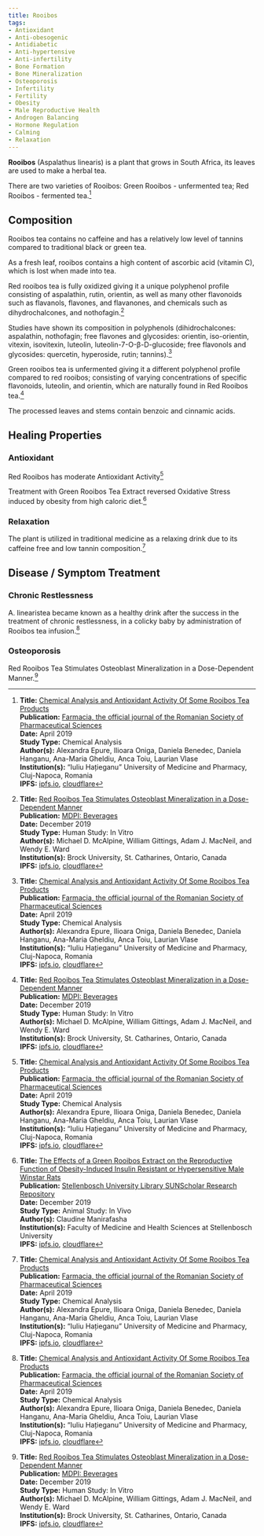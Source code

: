 ```yaml
---
title: Rooibos
tags:
- Antioxidant
- Anti-obesogenic
- Antidiabetic
- Anti-hypertensive
- Anti-infertility
- Bone Formation
- Bone Mineralization
- Osteoporosis
- Infertility
- Fertility
- Obesity
- Male Reproductive Health
- Androgen Balancing
- Hormone Regulation
- Calming
- Relaxation
---
```

**Rooibos** (Aspalathus linearis) is a plant that grows in South Africa, its leaves are used to make a herbal tea.

There are two varieties of Rooibos: Green Rooibos - unfermented tea; Red Rooibos - fermented tea.[^1]

## Composition

Rooibos tea contains no caffeine and has a relatively low level of tannins compared to traditional black or green tea.

As a fresh leaf, rooibos contains a high content of ascorbic acid (vitamin C), which is lost when made into tea.

Red rooibos tea is fully oxidized giving it a unique polyphenol profile consisting of aspalathin, rutin, orientin, as well as many other flavonoids such as flavanols, flavones, and flavanones, and chemicals such as dihydrochalcones, and nothofagin.[^3]

Studies have shown its composition in polyphenols (dihidrochalcones: aspalathin, nothofagin; free flavones and glycosides: orientin, iso-orientin, vitexin, isovitexin, luteolin, luteolin-7-O-β-D-glucoside; free flavonols and  glycosides: quercetin, hyperoside, rutin; tannins).[^1]

Green rooibos tea is unfermented giving it a different polyphenol profile compared to red rooibos; consisting of varying concentrations of specific flavonoids, luteolin, and orientin, which are naturally found in Red Rooibos tea.[^3]

The processed leaves and stems contain benzoic and cinnamic acids.

## Healing Properties

### Antioxidant

Red Rooibos has moderate Antioxidant Activity[^1]

Treatment with Green Rooibos Tea Extract reversed Oxidative Stress induced by obesity from high caloric diet.[^2]

### Relaxation

The plant is utilized in traditional medicine as a relaxing drink due to its caffeine free and low tannin composition.[^1]

## Disease / Symptom Treatment

### Chronic Restlessness

 A. linearistea became known as a healthy drink after the success in the treatment of chronic restlessness, in a colicky baby by administration of Rooibos tea infusion.[^1]

### Osteoporosis

Red Rooibos Tea Stimulates Osteoblast Mineralization in a Dose-Dependent Manner.[^3]

[^1]: **Title:** [Chemical Analysis and Antioxidant Activity Of Some Rooibos Tea Products](https://doi.org/10.31925/farmacia.2019.6.5)<br>
**Publication:** [Farmacia, the official journal of the Romanian Society of Pharmaceutical Sciences](https://farmaciajournal.com/)<br>
**Date:** April 2019<br>
**Study Type:**  Chemical Analysis<br>
**Author(s):** Alexandra Epure, Ilioara Oniga, Daniela Benedec, Daniela Hanganu, Ana-Maria Gheldiu, Anca Toiu, Laurian Vlase<br>
**Institution(s):** “Iuliu Hațieganu” University of Medicine and Pharmacy, Cluj-Napoca, Romania<br>
**IPFS:** [ipfs.io](https://ipfs.io/ipfs/QmfVHebiFGm1qAz4snT9R6bvmoBLEd3Z397DNtFtqKGbUb), [cloudflare](https://cloudflare-ipfs.com/ipfs/QmfVHebiFGm1qAz4snT9R6bvmoBLEd3Z397DNtFtqKGbUb)

[^2]: **Title:** [The Effects of a Green Rooibos Extract on the Reproductive Function of Obesity-Induced Insulin Resistant or Hypersensitive Male Winstar Rats](http://hdl.handle.net/10019.1/107212)<br>
**Publication:** [Stellenbosch University Library SUNScholar Research Repository](https://scholar.sun.ac.za/)<br>
**Date:** December 2019<br>
**Study Type:**  Animal Study: In Vivo<br>
**Author(s):** Claudine Manirafasha<br>
**Institution(s):** Faculty of Medicine and Health Sciences at Stellenbosch University<br>
**IPFS:** [ipfs.io](https://ipfs.io/ipfs/QmPKbW9pUWVvStyj156niwrTvmqn7UpcHPZJj4GgnFSHyM), [cloudflare](https://cloudflare-ipfs.com/ipfs/QmPKbW9pUWVvStyj156niwrTvmqn7UpcHPZJj4GgnFSHyM)

[^3]: **Title:** [Red Rooibos Tea Stimulates Osteoblast Mineralization in a Dose-Dependent Manner](https://doi.org/10.3390/beverages5040069)<br>
**Publication:** [MDPI: Beverages](https://www.mdpi.com/journal/beverages)<br>
**Date:** December 2019<br>
**Study Type:**  Human Study: In Vitro <br>
**Author(s):** Michael D. McAlpine, William Gittings, Adam J. MacNeil,  and Wendy E. Ward<br>
**Institution(s):** Brock University, St. Catharines, Ontario, Canada<br>
**IPFS:** [ipfs.io](https://ipfs.io/ipfs/QmQDjv4Uityn1ji5GpuXoKdt84wuCdEjWRrqjJyQaLCa7n), [cloudflare](https://cloudflare-ipfs.com/ipfs/QmQDjv4Uityn1ji5GpuXoKdt84wuCdEjWRrqjJyQaLCa7n)

[^4]: **Title:** []()<br>
**Publication:** []()<br>
**Date:** <br>
**Study Type:** Animal Study, Commentary, Human Study: In Vitro - In Vivo - In Silico, Human: Case Report, Meta Analysis, Review<br>
**Author(s):** <br>
**Institutions:** <br>
**IPFS:** [ipfs.io](https://ipfs.io/ipfs/), [cloudflare](https://cloudflare-ipfs.com/ipfs/)

[^5]: **Title:** []()<br>
**Publication:** []()<br>
**Date:** <br>
**Study Type:** Animal Study, Commentary, Human Study: In Vitro - In Vivo - In Silico, Human: Case Report, Meta Analysis, Review<br>
**Author(s):** <br>
**Institutions:** <br>
**IPFS:** [ipfs.io](https://ipfs.io/ipfs/), [cloudflare](https://cloudflare-ipfs.com/ipfs/)